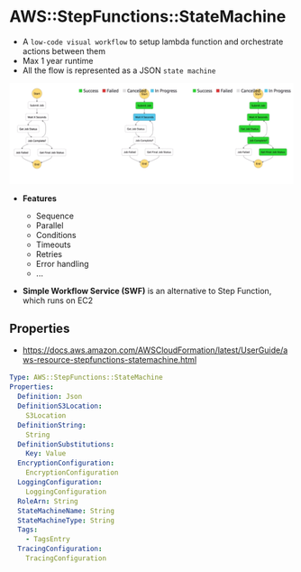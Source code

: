 # AWS::StepFunctions::StateMachine

- A `low-code visual workflow` to setup lambda function and orchestrate actions between them
- Max 1 year runtime
- All the flow is represented as a JSON `state machine`

![Step Functions](.images/step-functions.png)

- **Features**
  - Sequence
  - Parallel
  - Conditions
  - Timeouts
  - Retries
  - Error handling
  - ...

- **Simple Workflow Service (SWF)** is an alternative to Step Function, which runs on EC2

## Properties

- <https://docs.aws.amazon.com/AWSCloudFormation/latest/UserGuide/aws-resource-stepfunctions-statemachine.html>

```yaml
Type: AWS::StepFunctions::StateMachine
Properties:
  Definition: Json
  DefinitionS3Location:
    S3Location
  DefinitionString:
    String
  DefinitionSubstitutions:
    Key: Value
  EncryptionConfiguration:
    EncryptionConfiguration
  LoggingConfiguration:
    LoggingConfiguration
  RoleArn: String
  StateMachineName: String
  StateMachineType: String
  Tags:
    - TagsEntry
  TracingConfiguration:
    TracingConfiguration
```
